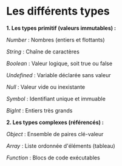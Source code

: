 # Les différents types

**1. Les types primitif (valeurs immutables) :**

*Number* : Nombres (entiers et flottants)

*String* : Chaîne de caractères

*Boolean* : Valeur logique, soit true ou false

*Undefined* : Variable déclarée sans valeur

*Null* : Valeur vide ou inexistante

*Symbol* : Identifiant unique et immuable

*BigInt* : Entiers très grands

**2. Les types complexes (référencés) :**

*Object* : Ensemble de paires clé-valeur

*Array* : Liste ordonnée d'éléments (tableau)

*Function* : Blocs de code exécutables
